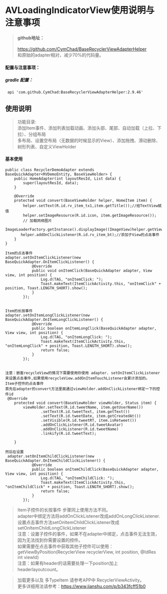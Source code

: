 # AVLoadingIndicatorView使用说明与注意事项
> #### github地址：
> https://github.com/CymChad/BaseRecyclerViewAdapterHelper   <br/>
和原始的adapter相对，减少70%的代码量。


#### 配置与注意事项：
##### gradle 配置：
  ```
   api 'com.github.CymChad:BaseRecyclerViewAdapterHelper:2.9.46'
  ```

## 使用说明  

> 功能目录:<br/>
> 添加Item事件、添加列表加载动画、添加头部、尾部、自动加载（上拉、下拉）、分组布局 <br/>  多布局、设置空布局（无数据的时候显示的View）、添加拖拽、滑动删除、树形列表、自定义ViewHolder
#### 基本使用   
```
public class RecyclerDemoAdapter extends BaseQuickAdapter<RVDemoEntity, BaseViewHolder> {
    public HomeAdapter(int layoutResId, List data) {
        super(layoutResId, data);
    }

    @Override
    protected void convert(BaseViewHolder helper, HomeItem item) {
        helper.setText(R.id.rv_item_tx1,item.getTitle());//给TextView赋值
        helper.setImageResource(R.id.icon, item.getImageResource());
        // 加载网络图片
       ImageLoaderFactory.getInstance().displayImage((ImageView)helper.getView(R.id.rv_item_image),item.getImage());
       helper.addOnClickListener(R.id.rv_item_bt);//添加子View的点击事件
    }     
}
```   

``` 
Item的点击事件
adapter.setOnItemClickListener(new BaseQuickAdapter.OnItemClickListener() {
            @Override
            public void onItemClick(BaseQuickAdapter adapter, View view, int position) {
                Log.d(TAG, "onItemClick: ");
                Toast.makeText(ItemClickActivity.this, "onItemClick" + position, Toast.LENGTH_SHORT).show();
            }
        });
 
```

```
Item的长按事件
adapter.setOnItemLongClickListener(new BaseQuickAdapter.OnItemLongClickListener() {
            @Override
            public boolean onItemLongClick(BaseQuickAdapter adapter, View view, int position) {
                Log.d(TAG, "onItemLongClick: ");
                Toast.makeText(ItemClickActivity.this, "onItemLongClick" + position, Toast.LENGTH_SHORT).show();
                return false;
            }
        });
 
 ```

  
```
注意：嵌套recycleView的情况下需要使用你使用 adapter. setOnItemClickListener 来设置点击事件,如果使用recycleView.addOnItemTouchListener会累计添加的。
Item子控件的点击事件
首先在adapter的convert方法里面通过viewHolder.addOnClickListener绑定一下的控件id
 @Override
    protected void convert(BaseViewHolder viewHolder, Status item) {
        viewHolder.setText(R.id.tweetName, item.getUserName())
                .setText(R.id.tweetText, item.getText())
                .setText(R.id.tweetDate, item.getCreatedAt())
                .setVisible(R.id.tweetRT, item.isRetweet())
                .addOnClickListener(R.id.tweetAvatar)
                .addOnClickListener(R.id.tweetName)
                .linkify(R.id.tweetText);
       
    }

然后在设置
 adapter.setOnItemChildClickListener(new BaseQuickAdapter.OnItemChildClickListener() {
            @Override
            public boolean onItemChildClick(BaseQuickAdapter adapter, View view, int position) {
                Log.d(TAG, "onItemChildClick: ");
                Toast.makeText(ItemClickActivity.this, "onItemChildClick" + position, Toast.LENGTH_SHORT).show();
                return false;
            }
        });
 ```
>Item子控件的长按事件  步骤同上使用方法不同。<br/>
>adapter中绑定方法将addOnClickListener改成addOnLongClickListener.<br/>
>设置点击事件方法setOnItemChildClickListener改成setOnItemChildLongClickListener<br/>
>注意：设置子控件的事件，如果不在adapter中绑定，点击事件无法生效，因为无法找到你需要设置的控件。<br/>
>如果需要在点击事件中获取其他子控件可以使用：<br/>
>getViewByPosition(RecyclerView recyclerView, int position, @IdRes int viewId) <br/>
>注意：如果有header的话需要处理一下position加上 headerlayoutcount。<br/>
  
>加载更多以及 多TypeItem 请参考APP中 RecyclerViewActivity。<br/>
>更多详细用法请参考：https://www.jianshu.com/p/b343fcff51b0

